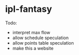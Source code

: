 # ipl-fantasy

Todo:
- interpret max flow
- allow schedule speculation
- allow points table speculation
- make this a website